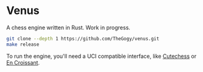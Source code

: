 # Venus

A chess engine written in Rust. Work in progress.

```bash
git clone --depth 1 https://github.com/TheGogy/venus.git
make release
```

To run the engine, you'll need a UCI compatible interface, like [Cutechess](https://cutechess.com/) or [En Croissant](https://encroissant.org/).
